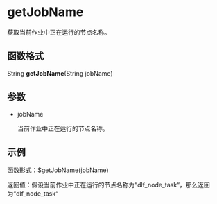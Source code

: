 # getJobName<a name="dayu_01_0479"></a>

获取当前作业中正在运行的节点名称。

## 函数格式<a name="zh-cn_topic_0126539713_section1644216138434"></a>

String  **getJobName**\(String jobName\)

## 参数<a name="zh-cn_topic_0126539713_section16381557184317"></a>

-   jobName

    当前作业中正在运行的节点名称。


## 示例<a name="zh-cn_topic_0126539713_section20520313194417"></a>

函数形式：$getJobName\(jobName\)

返回值：假设当前作业中正在运行的节点名称为“dlf\_node\_task“，那么返回为“dlf\_node\_task“

